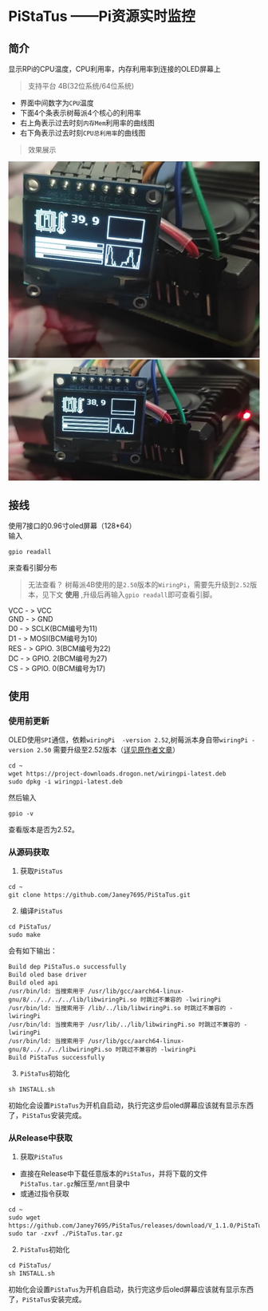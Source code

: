 # PiStaTus ——Pi资源实时监控
## 简介
显示RPi的CPU温度，CPU利用率，内存利用率到连接的OLED屏幕上
> 支持平台 4B(32位系统/64位系统)

* 界面中间数字为`CPU`温度
* 下面4个条表示树莓派4个核心的利用率
* 右上角表示过去时刻`内存Mem`利用率的曲线图
* 右下角表示过去时刻`CPU总利用率`的曲线图
> 效果展示

<img src = "./img/pic1.png">
<img src = "./img/pic2.png">

## 接线
使用7接口的0.96寸oled屏幕（128*64）<br>
输入
~~~shell
gpio readall
~~~
来查看引脚分布
> 无法查看？
树莓派4B使用的是`2.50`版本的`WiringPi`，需要先升级到`2.52`版本，见下文 __使用__ ,升级后再输入`gpio readall`即可查看引脚。

VCC - > VCC<br>
GND - > GND<br>
D0 - > SCLK(BCM编号为11)<br>
D1 - > MOSI(BCM编号为10)<br>
RES - > GPIO. 3(BCM编号为22)<br>
DC - > GPIO. 2(BCM编号为27)<br>
CS - > GPIO. 0(BCM编号为17)<br>


## 使用
### 使用前更新
OLED使用`SPI`通信，依赖`wiringPi  -version 2.52`,树莓派本身自带`wiringPi -version 2.50` 需要升级至2.52版本（<a href="http://wiringpi.com/wiringpi-updated-to-2-52-for-the-raspberry-pi-4b/">详见原作者文章</a>）
~~~shell
cd ~
wget https://project-downloads.drogon.net/wiringpi-latest.deb
sudo dpkg -i wiringpi-latest.deb
~~~
然后输入
~~~shell
gpio -v
~~~
查看版本是否为2.52。
### 从源码获取
1. 获取`PiStaTus`
~~~shell
cd ~
git clone https://github.com/Janey7695/PiStaTus.git
~~~
2. 编译`PiStaTus`
~~~shell
cd PiStaTus/
sudo make
~~~
会有如下输出：
~~~shell
Build dep PiStaTus.o successfully
Build oled base driver
Build oled api
/usr/bin/ld: 当搜索用于 /usr/lib/gcc/aarch64-linux-gnu/8/../../../../lib/libwiringPi.so 时跳过不兼容的 -lwiringPi 
/usr/bin/ld: 当搜索用于 /lib/../lib/libwiringPi.so 时跳过不兼容的 -lwiringPi 
/usr/bin/ld: 当搜索用于 /usr/lib/../lib/libwiringPi.so 时跳过不兼容的 -lwiringPi 
/usr/bin/ld: 当搜索用于 /usr/lib/gcc/aarch64-linux-gnu/8/../../../libwiringPi.so 时跳过不兼容的 -lwiringPi 
Build PiStaTus successfully
~~~
3. `PiStaTus`初始化
~~~shell
sh INSTALL.sh
~~~
初始化会设置`PiStaTus`为开机自启动，执行完这步后oled屏幕应该就有显示东西了，`PiStaTus`安装完成。
### 从Release中获取
1. 获取`PiStaTus`
* 直接在Release中下载任意版本的`PiStaTus`，并将下载的文件`PiStaTus.tar.gz`解压至`/mnt`目录中
* 或通过指令获取
~~~shell
cd ~
sudo wget https://github.com/Janey7695/PiStaTus/releases/download/V_1.1.0/PiStaTus.tar.gz
sudo tar -zxvf ./PiStaTus.tar.gz
~~~
2. `PiStaTus`初始化
~~~shell
cd PiStaTus/
sh INSTALL.sh
~~~
初始化会设置`PiStaTus`为开机自启动，执行完这步后oled屏幕应该就有显示东西了，`PiStaTus`安装完成。

